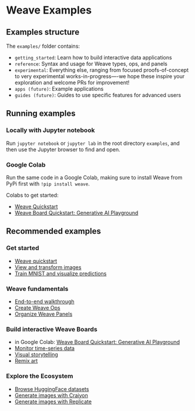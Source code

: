 # Weave Examples

## Examples structure 

The `examples/` folder contains:
* `getting_started`: Learn how to build interactive data applications
* `reference`: Syntax and usage for Weave types, ops, and panels
* `experimental`:  Everything else, ranging from focused proofs-of-concept to very experimental works-in-progress—-we hope these inspire your exploration and welcome PRs for improvement!
* `apps (future)`: Example applications
* `guides (future)`: Guides to use specific features for advanced users



## Running examples

### Locally with Jupyter notebook

Run `jupyter notebook` or `jupyter lab` in the root directory `examples`, and then use the Jupyter browser to find and open.

### Google Colab

Run the same code in a Google Colab, making sure to install Weave from PyPi first with `!pip install weave`.

Colabs to get started:
* [Weave Quickstart](https://colab.research.google.com/drive/1TwlhvvoWIHKDtRUu6eW0NMRq0GzGZ9oX)
* [Weave Board Quickstart: Generative AI Playground](https://colab.research.google.com/drive/1gcR-ucIgjDbDEBFykEpJ3kkBoBQ84Ipr)

## Recommended examples

### Get started

- [Weave quickstart](../examples/apps/weave_demo_quickstart.ipynb)
- [View and transform images](../examples/tutorial/images_gen.ipynb)
- [Train MNIST and visualize predictions](../examples/tutorial/mnist_train.ipynb)

### Weave fundamentals

- [End-to-end walkthrough](../examples/tutorial/weave_demo.ipynb)
- [Create Weave Ops](../examples/reference/create_ops.ipynb)
- [Organize Weave Panels](../examples/tutorial/layout_panels.ipynb)

### Build interactive Weave Boards

- in Google Colab: [Weave Board Quickstart: Generative AI Playground](https://colab.research.google.com/drive/1gcR-ucIgjDbDEBFykEpJ3kkBoBQ84Ipr)
- [Monitor time-series data](../examples/app/Monitor.ipynb)
- [Visual storytelling](../examples/experimental/skip_test/Diffusion%20explore.ipynb)
- [Remix art](../examples/app/art_explore.ipynb)

### Explore the Ecosystem

- [Browse HuggingFace datasets](../examples/tutorial/huggingface_datasets.ipynb)
- [Generate images with Craiyon](../examples/tutorial/image_gen_craiyon.ipynb)
- [Generate images with Replicate](../examples/experimental/skip_test/image_gen_replicate.ipynb)
